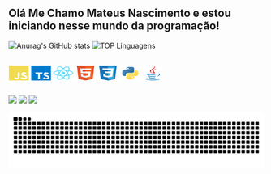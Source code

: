 ## Olá Me Chamo Mateus Nascimento e estou iniciando nesse mundo da programação!

![Anurag's GitHub stats](https://github-readme-stats.vercel.app/api?username=MateusJn&show_icons=true&theme=transparent)
![TOP Linguagens](https://github-readme-stats.vercel.app/api/top-langs/?username=MateusJn&layout=compact&theme=dracula)


<div style="display: inline_block"><br>
  <img align="center" alt="Mateus-Js" height="30" width="40" src="https://raw.githubusercontent.com/devicons/devicon/master/icons/javascript/javascript-plain.svg">
  <img align="center" alt="Mateus-Ts" height="30" width="40" src="https://raw.githubusercontent.com/devicons/devicon/master/icons/typescript/typescript-plain.svg">
  <img align="center" alt="Mateus-React" height="30" width="40" src="https://raw.githubusercontent.com/devicons/devicon/master/icons/react/react-original.svg">
  <img align="center" alt="Mateus-HTML" height="30" width="40" src="https://raw.githubusercontent.com/devicons/devicon/master/icons/html5/html5-original.svg">
  <img align="center" alt="Mateus-CSS" height="30" width="40" src="https://raw.githubusercontent.com/devicons/devicon/master/icons/css3/css3-original.svg">
  <img align="center" alt="Mateus-Python" height="30" width="40" src="https://raw.githubusercontent.com/devicons/devicon/master/icons/python/python-original.svg">
  <img align="center" alt="Mateus-Java" height="30" width="40" src="https://raw.githubusercontent.com/devicons/devicon/master/icons/java/java-original.svg">
</div>
  
  ##
 
<div> 

  <a href="https://instagram.com/mateusnasciment0" target="_blank"><img src="https://img.shields.io/badge/-Instagram-%23E4405F?style=for-the-badge&logo=instagram&logoColor=white" target="_blank"></a>
  <a href = "https://github.com/MateusJn"><img src="https://img.shields.io/badge/-Gmail-%23333?style=for-the-badge&logo=gmail&logoColor=white" target="_blank"></a>
  <a href="https://www.linkedin.com/in/mateusnasciment0/" target="_blank"><img src="https://img.shields.io/badge/-LinkedIn-%230077B5?style=for-the-badge&logo=linkedin&logoColor=white" target="_blank"></a> 
  
</div>

<div>
<picture>
  <source media="(prefers-color-scheme: dark)" srcset="https://raw.githubusercontent.com/MateusJn/MateusJn/output/github-contribution-grid-snake-dark.svg">
  <source media="(prefers-color-scheme: light)" srcset="https://raw.githubusercontent.com/MateusJn/MateusJn/output/github-contribution-grid-snake.svg">
  <img alt="github contribution grid snake animation" src="https://raw.githubusercontent.com/MateusJn/MateusJn/output/github-contribution-grid-snake.svg">
</picture>
</div>

